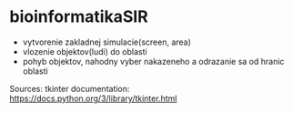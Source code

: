 # bioinformatikaSIR

* vytvorenie zakladnej simulacie(screen, area)
* vlozenie objektov(ludi) do oblasti
* pohyb objektov, nahodny vyber nakazeneho a odrazanie sa od hranic oblasti

Sources:
tkinter documentation: https://docs.python.org/3/library/tkinter.html

